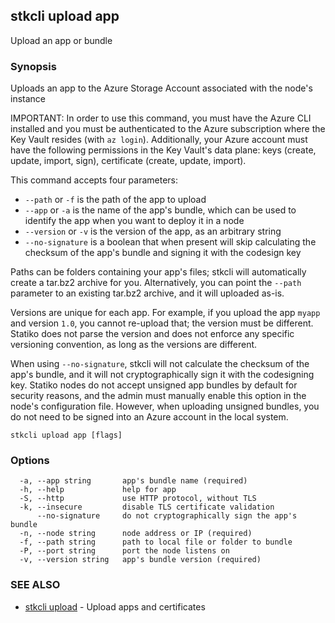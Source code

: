 ## stkcli upload app

Upload an app or bundle

### Synopsis

Uploads an app to the Azure Storage Account associated with the node's instance

IMPORTANT: In order to use this command, you must have the Azure CLI installed and you must be authenticated to the Azure subscription where the Key Vault resides (with `az login`). Additionally, your Azure account must have the following permissions in the Key Vault's data plane: keys (create, update, import, sign), certificate (create, update, import).

This command accepts four parameters:

- `--path` or `-f` is the path of the app to upload
- `--app` or `-a` is the name of the app's bundle, which can be used to identify the app when you want to deploy it in a node
- `--version` or `-v` is the version of the app, as an arbitrary string
- `--no-signature` is a boolean that when present will skip calculating the checksum of the app's bundle and signing it with the codesign key

Paths can be folders containing your app's files; stkcli will automatically create a tar.bz2 archive for you. Alternatively, you can point the `--path` parameter to an existing tar.bz2 archive, and it will uploaded as-is.

Versions are unique for each app. For example, if you upload the app `myapp` and version `1.0`, you cannot re-upload that; the version must be different. Statiko does not parse the version and does not enforce any specific versioning convention, as long as the versions are different.

When using `--no-signature`, stkcli will not calculate the checksum of the app's bundle, and it will not cryptographically sign it with the codesigning key. Statiko nodes do not accept unsigned app bundles by default for security reasons, and the admin must manually enable this option in the node's configuration file. However, when uploading unsigned bundles, you do not need to be signed into an Azure account in the local system.


```
stkcli upload app [flags]
```

### Options

```
  -a, --app string       app's bundle name (required)
  -h, --help             help for app
  -S, --http             use HTTP protocol, without TLS
  -k, --insecure         disable TLS certificate validation
      --no-signature     do not cryptographically sign the app's bundle
  -n, --node string      node address or IP (required)
  -f, --path string      path to local file or folder to bundle
  -P, --port string      port the node listens on
  -v, --version string   app's bundle version (required)
```

### SEE ALSO

* [stkcli upload](stkcli_upload.md)	 - Upload apps and certificates

